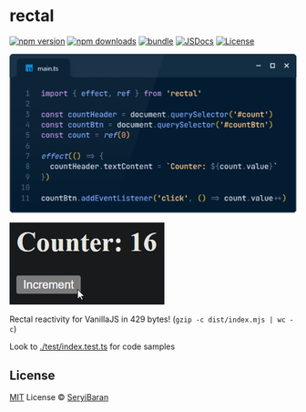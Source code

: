 # rectal

[![npm version][npm-version-src]][npm-version-href]
[![npm downloads][npm-downloads-src]][npm-downloads-href]
[![bundle][bundle-src]][bundle-href]
[![JSDocs][jsdocs-src]][jsdocs-href]
[![License][license-src]][license-href]

![Demo Code](./readme_assets/codeimage-snippet_26.png)

![Demo Screenshot](./readme_assets/demo_screenshot.jpg)

Rectal reactivity for VanillaJS in 429 bytes! (`gzip -c dist/index.mjs | wc -c`)

Look to [./test/index.test.ts](./test/index.test.ts) for code samples

## License

[MIT](./LICENSE) License © [SeryiBaran](https://github.com/SeryiBaran)

<!-- Badges -->

[npm-version-src]: https://img.shields.io/npm/v/rectal?style=flat&colorA=080f12&colorB=1fa669
[npm-version-href]: https://npmjs.com/package/rectal
[npm-downloads-src]: https://img.shields.io/npm/dm/rectal?style=flat&colorA=080f12&colorB=1fa669
[npm-downloads-href]: https://npmjs.com/package/rectal
[bundle-src]: https://img.shields.io/bundlephobia/minzip/rectal?style=flat&colorA=080f12&colorB=1fa669&label=minzip
[bundle-href]: https://bundlephobia.com/result?p=rectal
[license-src]: https://img.shields.io/github/license/antfu/rectal.svg?style=flat&colorA=080f12&colorB=1fa669
[license-href]: https://github.com/antfu/rectal/blob/main/LICENSE
[jsdocs-src]: https://img.shields.io/badge/jsdocs-reference-080f12?style=flat&colorA=080f12&colorB=1fa669
[jsdocs-href]: https://www.jsdocs.io/package/rectal
